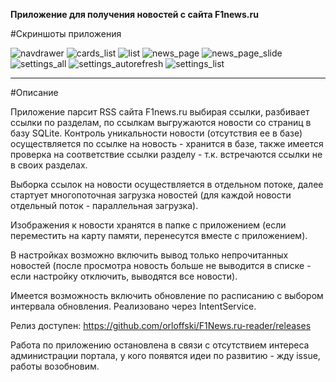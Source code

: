 <b>Приложение для получения новостей с сайта F1news.ru</b>

#Скриншоты приложения

![navdrawer](https://cloud.githubusercontent.com/assets/12079742/20848933/5ac28c2a-b8e5-11e6-81e4-9449fda3019e.png)
![cards_list](https://cloud.githubusercontent.com/assets/12079742/20848927/52e1d6d2-b8e5-11e6-8a4b-6d5d016b39ff.png)
![list](https://cloud.githubusercontent.com/assets/12079742/20848930/57175f56-b8e5-11e6-8891-42387ed4a985.png)
![news_page](https://cloud.githubusercontent.com/assets/12079742/20848938/5db547a6-b8e5-11e6-931d-ae0ba21bae16.png)
![news_page_slide](https://cloud.githubusercontent.com/assets/12079742/20848943/61c34712-b8e5-11e6-99a7-59c53a62ced0.png)
![settings_all](https://cloud.githubusercontent.com/assets/12079742/20848945/6504b01e-b8e5-11e6-8cc6-b0e6e8c9c9ca.png)
![settings_autorefresh](https://cloud.githubusercontent.com/assets/12079742/20848950/67c6738c-b8e5-11e6-8d92-baed2e2bc454.png)
![settings_list](https://cloud.githubusercontent.com/assets/12079742/20848953/6a92a324-b8e5-11e6-9ace-d580047b12fb.png)

***
#Описание

Приложение парсит RSS сайта F1news.ru выбирая ссылки, разбивает ссылки по разделам, по ссылкам выгружаются новости со страниц в базу SQLite. Контроль уникальности новости (отсутствия ее в базе) осуществляется по ссылке на новость - хранится в базе, также имеется проверка на соответствие ссылки разделу - т.к. встречаются ссылки не в своих разделах. 

Выборка ссылок на новости осуществляется в отдельном потоке, далее стартует многопоточная загрузка новостей (для каждой новости отдельный поток - параллельная загрузка). 

Изображения к новости хранятся в папке с приложением (если переместить на карту памяти, перенесутся вместе с приложением). 

В настройках возможно включить вывод только непрочитанных новостей (после просмотра новость больше не выводится в списке - если настройку отключить, выводятся все новости).

Имеется возможность включить обновление по расписанию с выбором интервала обновления. Реализовано через IntentService.

Релиз доступен: https://github.com/orloffski/F1News.ru-reader/releases

Работа по приложению остановлена в связи с отсутствием интереса администрации портала, у кого появятся идеи по развитию - жду issue, работы возобновим.
